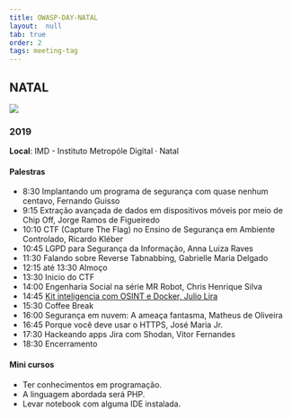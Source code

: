 ```yaml
---
title: OWASP-DAY-NATAL
layout:  null
tab: true
order: 2
tags: meeting-tag
---
```


## NATAL
![](/assets/owasp-day.jpeg)

### 2019

**Local**: IMD - Instituto Metropóle Digital · Natal

#### Palestras

- 8:30 Implantando um programa de segurança com quase nenhum centavo, Fernando Guisso
- 9:15 Extração avançada de dados em dispositivos móveis por meio de Chip Off, Jorge Ramos de Figueiredo
- 10:10 CTF (Capture The Flag) no Ensino de Segurança em Ambiente Controlado, Ricardo Kléber
- 10:45 LGPD para Segurança da Informação, Anna Luiza Raves
- 11:30 Falando sobre Reverse Tabnabbing, Gabrielle Maria Delgado
- 12:15 até 13:30 Almoço
- 13:30 Inicio do CTF
- 14:00 Engenharia Social na série MR Robot, Chris Henrique Silva
- 14:45 [Kit inteligencia com OSINT e Docker, Julio Lira](/assets/file/kit-de-inteligencia_OSINT_DOCKER.pdf)
- 15:30 Coffee Break
- 16:00 Segurança em nuvem: A ameaça fantasma, Matheus de Oliveira
- 16:45 Porque você deve usar o HTTPS, José Maria Jr.
- 17:30 Hackeando apps Jira com Shodan, Vitor Fernandes
- 18:30 Encerramento

#### Mini cursos

- Ter conhecimentos em programação.
- A linguagem abordada será PHP.
- Levar notebook com alguma IDE instalada.
